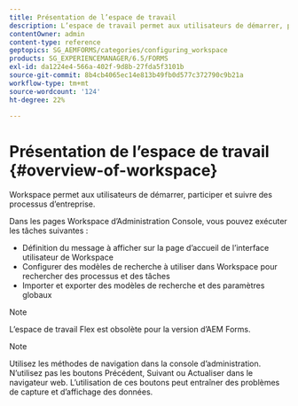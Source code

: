 ```yaml
---
title: Présentation de l’espace de travail
description: L’espace de travail permet aux utilisateurs de démarrer, participer et suivre des processus d’entreprise. En savoir plus sur l’espace de travail.
contentOwner: admin
content-type: reference
geptopics: SG_AEMFORMS/categories/configuring_workspace
products: SG_EXPERIENCEMANAGER/6.5/FORMS
exl-id: da1224e4-566a-402f-9d8b-27fda5f3101b
source-git-commit: 8b4cb4065ec14e813b49fb0d577c372790c9b21a
workflow-type: tm+mt
source-wordcount: '124'
ht-degree: 22%

---
```


# Présentation de l’espace de travail {#overview-of-workspace}

Workspace permet aux utilisateurs de démarrer, participer et suivre des processus d’entreprise.

Dans les pages Workspace d’Administration Console, vous pouvez exécuter les tâches suivantes :

* Définition du message à afficher sur la page d’accueil de l’interface utilisateur de Workspace
* Configurer des modèles de recherche à utiliser dans Workspace pour rechercher des processus et des tâches
* Importer et exporter des modèles de recherche et des paramètres globaux

>[!NOTE]
>
>L’espace de travail Flex est obsolète pour la version d’AEM Forms.

>[!NOTE]
>
>Utilisez les méthodes de navigation dans la console d’administration. N’utilisez pas les boutons Précédent, Suivant ou Actualiser dans le navigateur web. L’utilisation de ces boutons peut entraîner des problèmes de capture et d’affichage des données.
